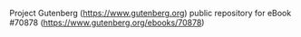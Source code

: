 Project Gutenberg (https://www.gutenberg.org) public repository for
eBook #70878 (https://www.gutenberg.org/ebooks/70878)
